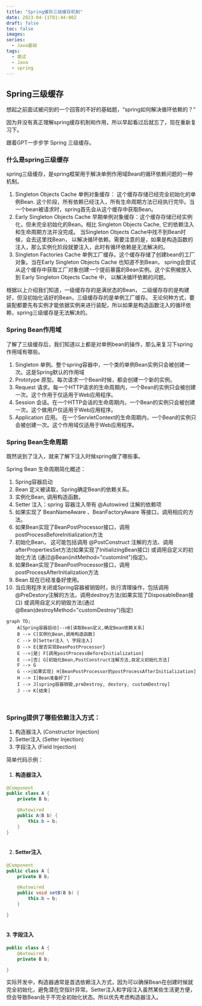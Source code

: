 ```yaml
---
title: "Spring缓存三级缓存机制"
date: 2023-04-11T01:44:00Z
draft: false
toc: false
images:
series:
  - Java基础
tags:
  - 面试
  - Java
  - spring
---
```

## Spring三级缓存

想起之前面试被问到的一个回答的不好的基础题，“spring如何解决循环依赖的？”

因为并没有真正理解spring缓存机制和作用，所以早起看过后就忘了，现在重新复习下。

跟着GPT一步步学 Spring 三级缓存。

### 什么是spring三级缓存

spring三级缓存，是spring框架用于解决单例作用域Bean的循环依赖问题的一种机制。

1. Singleton Objects Cache 单例对象缓存： 这个缓存存储已经完全初始化的单例Bean. 这个阶段，所有依赖已经注入，所有生命周期方法已经执行完毕。当一个bean被请求时，spring首先会从这个缓存中获取Bean。
2. Early Singleton Objects Cache 早期单例对象缓存：这个缓存存储已经实例化，但未完全初始化的Bean。相比 Singleton Objects Cache,  它的依赖注入和生命周期方法并没完成。 当Singleton Objects Cache中找不到Bean时候，会去这里找Bean， 以解决循环依赖。需要注意的是，如果是构造函数的注入，那么实例化阶段就要注入，此时有循环依赖是无法解决的。
3. Singleton Factories Cache 单例工厂缓存。这个缓存存储了创建bean的工厂对象。当在Early Singleton Objects Cache 也知道不到Bean， spring会尝试从这个缓存中获取工厂对象创建一个提前暴露的Bean实例。这个实例被放入到 Early Singleton Objects Cache 中， 以解决循环依赖的问题。

根据以上介绍我们知道，一级缓存存的是满状态的Bean， 二级缓存存的是构建好，但没初始化话好的Bean，三级缓存存的是单例工厂缓存。 无论何种方式，要装配都要先有实例才能依据实例来进行装配，所以如果是构造函数注入的循环依赖，spring三级缓存是无法解决的。

### Spring Bean作用域

了解了三级缓存后，我们知道以上都是对单例bean的操作，那么来复习下spring作用域有哪些。

1. Singleton 单例。整个spring容器中，一个类的单例Bean实例只会被创建一次。这是Spring默认的作用域
2. Prototype 原型。每次请求一个Bean时候，都会创建一个新的实例。
3. Request  请求。每一个HTTP请求的生命周期内，一个Bean的实例只会被创建一次。这个作用于仅适用于Web应用程序。
4. Session  会话。在一个HTTP会话的生命周期内，一个Bean的实例只会被创建一次。这个做用户仅适用于Web应用程序。
5. Application  应用。 在一个ServletContext的生命周期内，一个Bean的实例只会被创建一次。这个作用域仅适用于Web应用程序。

### Spring Bean生命周期

既然说到了注入，就来了解下注入时候spring做了哪些事。

Spring Bean 生命周期简化概述：

1. Spring容器启动
2. Bean 定义被读取，Spring确定Bean的依赖关系。
3. 实例化Bean, 调用构造函数。
4. Setter 注入：spring 容器注入带有 @Autowired 注解的依赖项
5. 如果实现了 BeanNameAware  、BeanFactoryAware 等接口，调用相应的方法。
6. 如果Bean实现了BeanPostProcessor接口，调用postProcessBeforeInitialization方法
7. 初始化Bean， 这可能包括调用 @PostConstruct 注解的方法、调用afterPropertiesSet方法(如果实现了InitializingBean接口) 或调用自定义的初始化方法 (通过@Bean(initMethod="customInit")指定)。
8. 如果Bean实现了BeanPostProcessor接口，调用 postProcessAfterInitialization方法
9. Bean 现在已经准备好使用。
10. 当应用程序关闭或Spring容器被销毁时，执行清理操作，包括调用@PreDestory注解的方法，调用destroy方法(如果实现了DisposableBean接口) 或调用自定义的销毁方法(通过@Bean(destroyMethod="customDestroy")指定)

```mermaid
graph TD;
    A[Spring容器启动]-->B[读取Bean定义,确定Bean依赖关系]
    B --> C[实例化Bean,调用构造函数]
    C --> D[Setter注入 \ 字段注入]
    D --> E{是否实现BeanPostProcessor}
    E -->|是| F[调用postProcessBeforeInitialization]
    E -->|否| G[初始化Bean,PostConstruct注解方法,自定义初始化方法]
    F --> G
    G -->|如果实现| H[BeanPostProcessor的postProcessAfterInitialization]
    H --> I[Bean准备好了]
    I --> J[spring容器销毁,preDestroy, destory, customDestroy]
    J --> K[结束]
  


```

### Spring提供了哪些依赖注入方式：

1. 构造器注入 (Constructor Injection)
2. Setter注入 (Setter Injection)
3. 字段注入 (Field Injection)

简单代码示例：

1. #### 构造器注入

```java
@Component
public class A {
    private B b;

    @Autowired
    public A(B b) {
        this.b = b;
    }
}



```


2. #### Setter注入

```java
@Component
public class A {
    private B b;

    @Autowired
    public void setB(B b) {
        this.b = b;
    }

}



```


#### 3. 字段注入

```java
public class A {
    @Autowired
    private B b;

}


```


实际开发中，构造器通常是首选依赖注入方式，因为可以确保Bean在创建时候就完全初始化，避免潜在空指针异常。Setter注入和字段注入虽然某些生活更方便，但会导致Bean处于不完全初始化状态。所以优先考虑构造器注入。
